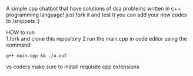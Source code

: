 A simple cpp chatbot that have solutions of dsa problems written in c++ programming language!
just fork it and test it
you can add your new codes to /snippets :)
 
HOW to run   
1.fork and clone this repository
2.run the main.cpp in code editor using the command
																					
	g++ main.cpp && ./a.out
         
vs coders make sure to install requisite cpp extensions
